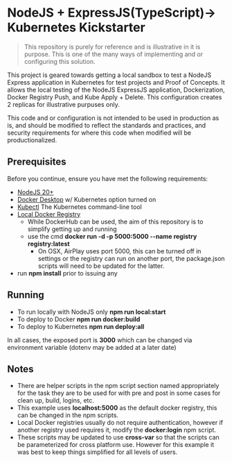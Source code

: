 # NodeJS + ExpressJS(TypeScript)-> Kubernetes Kickstarter

> This repository is purely for reference and is illustrative in it is purpose. This is one of the many ways of implementing and or configuring this solution. 

This project is geared towards getting a local sandbox to test a NodeJS Express application in Kubernetes for test projects and Proof of Concepts. It allows the local testing of the NodeJS ExpressJS application, Dockerization, Docker Registry Push, and Kube Apply + Delete. This configuration creates 2 replicas for illustrative purpuses only.

This code and or configuration is not intended to be used in production as is, and should be modified to reflect the standards and practices, and security requirements for where this code when modified will be productionalized.


## Prerequisites

Before you continue, ensure you have met the following requirements:

* [NodeJS 20+](https://nodejs.org/en/blog/release/v20.9.0)
* [Docker Desktop](https://www.docker.com/products/docker-desktop/) w/ Kubernetes option turned on
* [Kubectl](https://kubernetes.io/docs/tasks/tools/) The Kubernetes command-line tool
* [Local Docker Registry](https://www.docker.com/blog/how-to-use-your-own-registry-2/)
    * While DockerHub can be used, the aim of this repository is to simplify getting up and running
    * use the cmd **docker run -d -p 5000:5000 --name registry registry:latest**
        * On OSX, AirPlay uses port 5000, this can be turned off in settings or the registry can run on another port, the package.json scripts will need to be updated for the latter.
* run **npm install** prior to issuing any 

## Running

* To run locally with NodeJS only **npm run local:start**
* To deploy to Docker **npm run docker:build**
* To deploy to Kubernetes **npm run deploy:all**

In all cases, the exposed port is **3000** which can be changed via environment variable (dotenv may be added at a later date)


## Notes

* There are helper scripts in the npm script section named appropriately for the task they are to be used for with pre and post in some cases for clean up, build, logins, etc.
* This example uses **localhost:5000** as the default docker registry, this can be changed in the npm scripts.
* Local Docker registries usually do not require authentication, however if another registry used requires it, modify the **docker:login** npm script.
* These scripts may be updated to use **cross-var** so that the scripts can be parameterized for cross platform use. However for this example it was best to keep things simplified for all levels of users.